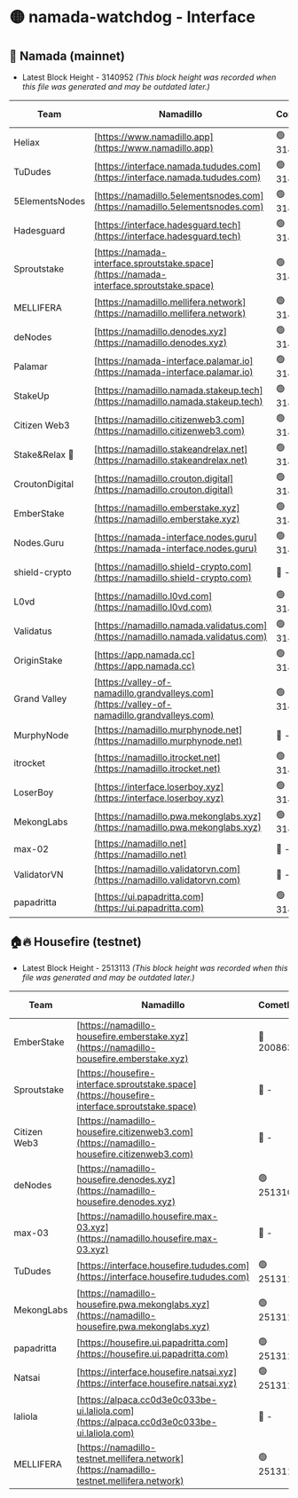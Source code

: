 # 🟡 namada-watchdog - Interface

## 🚀 Namada (mainnet)
- Latest Block Height - 3140952 *(This block height was recorded when this file was generated and may be outdated later.)*

| Team | Namadillo | CometBFT | Indexer | MASP Indexer |
|-|-|-|-|-|
| Heliax | [https://www.namadillo.app](https://www.namadillo.app) | 🟢 3140934 | 🟢 3140934 | 🟢 3140934 |
| TuDudes | [https://interface.namada.tududes.com](https://interface.namada.tududes.com) | 🟢 3140935 | 🟢 3140935 | 🟢 3140935 |
| 5ElementsNodes | [https://namadillo.5elementsnodes.com](https://namadillo.5elementsnodes.com) | 🟢 3140935 | 🟢 3140935 | 🟢 3140935 |
| Hadesguard | [https://interface.hadesguard.tech](https://interface.hadesguard.tech) | 🟢 3140935 | 🟢 3140935 | 🟢 3140935 |
| Sproutstake | [https://namada-interface.sproutstake.space](https://namada-interface.sproutstake.space) | 🟢 3140935 | 🟢 3140935 | 🟢 3140935 |
| MELLIFERA | [https://namadillo.mellifera.network](https://namadillo.mellifera.network) | 🟢 3140936 | 🟢 3140936 | 🟢 3140936 |
| deNodes | [https://namadillo.denodes.xyz](https://namadillo.denodes.xyz) | 🟢 3140937 | 🟢 3140937 | 🟢 3140936 |
| Palamar | [https://namada-interface.palamar.io](https://namada-interface.palamar.io) | 🟢 3140937 | 🟢 3140937 | 🟢 3140937 |
| StakeUp | [https://namadillo.namada.stakeup.tech](https://namadillo.namada.stakeup.tech) | 🟢 3140938 | 🟢 3140938 | 🟢 3140937 |
| Citizen Web3 | [https://namadillo.citizenweb3.com](https://namadillo.citizenweb3.com) | 🟢 3140938 | 🟢 3140938 | 🟢 3140938 |
| Stake&Relax 🦥 | [https://namadillo.stakeandrelax.net](https://namadillo.stakeandrelax.net) | 🟢 3140939 | 🟢 3140939 | 🟢 3140939 |
| CroutonDigital | [https://namadillo.crouton.digital](https://namadillo.crouton.digital) | 🟢 3140940 | 🟢 3140939 | 🟢 3140939 |
| EmberStake | [https://namadillo.emberstake.xyz](https://namadillo.emberstake.xyz) | 🟢 3140940 | 🟢 3140940 | 🟢 3140940 |
| Nodes.Guru | [https://namada-interface.nodes.guru](https://namada-interface.nodes.guru) | 🟢 3140940 | 🟢 3140940 | 🟢 3140940 |
| shield-crypto | [https://namadillo.shield-crypto.com](https://namadillo.shield-crypto.com) | 🔴 - | 🟡 3140746 | 🟡 3140746 |
| L0vd | [https://namadillo.l0vd.com](https://namadillo.l0vd.com) | 🟢 3140942 | 🟢 3140942 | 🟢 3140943 |
| Validatus | [https://namadillo.namada.validatus.com](https://namadillo.namada.validatus.com) | 🟢 3140943 | 🟢 3140943 | 🟢 3140943 |
| OriginStake | [https://app.namada.cc](https://app.namada.cc) | 🟢 3140944 | 🟢 3140943 | 🟢 3140943 |
| Grand Valley | [https://valley-of-namadillo.grandvalleys.com](https://valley-of-namadillo.grandvalleys.com) | 🟢 3140944 | 🟢 3140943 | 🟢 3140943 |
| MurphyNode | [https://namadillo.murphynode.net](https://namadillo.murphynode.net) | 🔴 - | 🔴 - | 🔴 - |
| itrocket | [https://namadillo.itrocket.net](https://namadillo.itrocket.net) | 🟢 3140946 | 🟢 3140946 | 🟢 3140946 |
| LoserBoy | [https://interface.loserboy.xyz](https://interface.loserboy.xyz) | 🟢 3140947 | 🟢 3140947 | 🟢 3140946 |
| MekongLabs | [https://namadillo.pwa.mekonglabs.xyz](https://namadillo.pwa.mekonglabs.xyz) | 🟢 3140947 | 🟢 3140947 | 🟢 3140947 |
| max-02 | [https://namadillo.net](https://namadillo.net) | 🔴 - | 🔴 - | 🔴 - |
| ValidatorVN | [https://namadillo.validatorvn.com](https://namadillo.validatorvn.com) | 🔴 - | 🔴 - | 🔴 - |
| papadritta | [https://ui.papadritta.com](https://ui.papadritta.com) | 🟢 3140952 | 🟢 3140951 | 🟢 3140951 |

## 🏠🔥 Housefire (testnet)
- Latest Block Height - 2513113 *(This block height was recorded when this file was generated and may be outdated later.)*

| Team | Namadillo | CometBFT | Indexer | MASP Indexer |
|-|-|-|-|-|
| EmberStake | [https://namadillo-housefire.emberstake.xyz](https://namadillo-housefire.emberstake.xyz) | 🔴 2008636 | 🔴 - | 🔴 - |
| Sproutstake | [https://housefire-interface.sproutstake.space](https://housefire-interface.sproutstake.space) | 🔴 - | 🔴 - | 🔴 - |
| Citizen Web3 | [https://namadillo-housefire.citizenweb3.com](https://namadillo-housefire.citizenweb3.com) | 🔴 - | 🔴 - | 🔴 - |
| deNodes | [https://namadillo-housefire.denodes.xyz](https://namadillo-housefire.denodes.xyz) | 🟢 2513101 | 🟢 2513101 | 🟢 2513101 |
| max-03 | [https://namadillo.housefire.max-03.xyz](https://namadillo.housefire.max-03.xyz) | 🔴 - | 🔴 - | 🔴 - |
| TuDudes | [https://interface.housefire.tududes.com](https://interface.housefire.tududes.com) | 🟢 2513110 | 🟢 2513110 | 🟢 2513109 |
| MekongLabs | [https://namadillo-housefire.pwa.mekonglabs.xyz](https://namadillo-housefire.pwa.mekonglabs.xyz) | 🟢 2513110 | 🟢 2513110 | 🟢 2513109 |
| papadritta | [https://housefire.ui.papadritta.com](https://housefire.ui.papadritta.com) | 🟢 2513111 | 🟢 2513111 | 🟢 2513111 |
| Natsai | [https://interface.housefire.natsai.xyz](https://interface.housefire.natsai.xyz) | 🟢 2513111 | 🟢 2513111 | 🟢 2513111 |
| laliola | [https://alpaca.cc0d3e0c033be-ui.laliola.com](https://alpaca.cc0d3e0c033be-ui.laliola.com) | 🔴 - | 🔴 - | 🔴 - |
| MELLIFERA | [https://namadillo-testnet.mellifera.network](https://namadillo-testnet.mellifera.network) | 🟢 2513113 | 🟢 2513113 | 🟢 2513113 |

